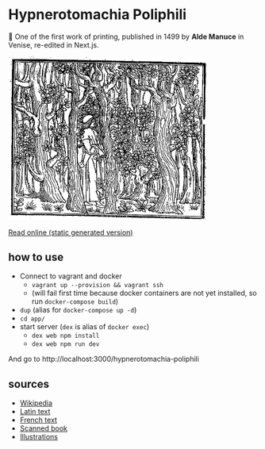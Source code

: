 # Hypnerotomachia Poliphili

📖 One of the first work of printing,
published in 1499 by **Alde Manuce** in Venise,
re-edited in Next.js.

<img src="app/public/images/book/f001.jpg" width="400px">

[Read online (static generated version)](https://eliseduverdier.github.io/hypnerotomachia-poliphili/)

## how to use

-   Connect to vagrant and docker
    -   `vagrant up --provision && vagrant ssh`
    -   (will fail first time because docker containers are not yet installed, so run `docker-compose build`)
-   `dup` (alias for `docker-compose up -d`)
-   `cd app/`
-   start server (`dex` is alias of `docker exec`)
    -   `dex web npm install`
    -   `dex web npm run dev`

And go to http://localhost:3000/hypnerotomachia-poliphili

## sources

-   [Wikipedia](https://en.wikipedia.org/wiki/Hypnerotomachia_Poliphili)
-   [Latin text](http://www.liberliber.it/mediateca/libri/c/colonna/hypnerotomachia_poliphili_etc/pdf/hypner_p.pdf)
-   [French text](<https://fr.wikisource.org/wiki/Le_Songe_de_Poliphile_(%C3%A9d._Popelin,_1883)>)
-   [Scanned book](http://architectura.cesr.univ-tours.fr/Traite/Images/LES1358Index.asp)
-   [Illustrations](https://gallica.bnf.fr/ark:/12148/btv1b2200005d)
